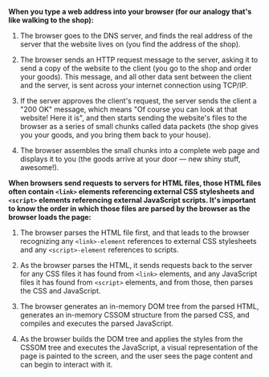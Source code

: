 __When you type a web address into your browser (for our analogy that's like walking to the shop):__

1. The browser goes to the DNS server, and finds the real address of the server that the website lives on (you find the address of the shop).

2. The browser sends an HTTP request message to the server, asking it to send a copy of the website to the client (you go to the shop and order your goods). This message, and all other data sent between the client and the server, is sent across your internet connection using TCP/IP.

3. If the server approves the client's request, the server sends the client a "200 OK" message, which means "Of course you can look at that website! Here it is", and then starts sending the website's files to the browser as a series of small chunks called data packets (the shop gives you your goods, and you bring them back to your house).

4. The browser assembles the small chunks into a complete web page and displays it to you (the goods arrive at your door — new shiny stuff, awesome!).


__When browsers send requests to servers for HTML files, those HTML files often contain `<link>` elements referencing external CSS stylesheets and `<script>` elements referencing external JavaScript scripts. It's important to know the order in which those files are parsed by the browser as the browser loads the page:__

1. The browser parses the HTML file first, and that leads to the browser recognizing any `<link>-element` references to external CSS stylesheets and any `<script>-element` references to scripts.

2. As the browser parses the HTML, it sends requests back to the server for any CSS files it has found from `<link>` elements, and any JavaScript files it has found from `<script>` elements, and from those, then parses the CSS and JavaScript.

3. The browser generates an in-memory DOM tree from the parsed HTML, generates an in-memory CSSOM structure from the parsed CSS, and compiles and executes the parsed JavaScript.

4. As the browser builds the DOM tree and applies the styles from the CSSOM tree and executes the JavaScript, a visual representation of the page is painted to the screen, and the user sees the page content and can begin to interact with it.